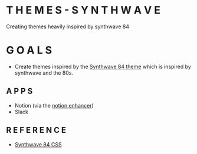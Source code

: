# T H E M E S - S Y N T H W A V E
Creating themes heavily inspired by synthwave 84

# G O A L S
- Create themes inspired by the [Synthwave 84 theme](https://robbowen.digital/wrote-about/synthwave-84/) which is inspired by synthwave and the 80s.

## A P P S 
- Notion (via the [notion enhancer](https://dragonwocky.me/notion-enhancer/#notion-enhancer)) 
- Slack

## R E F E R E N C E
- [Synthwave 84 CSS](https://github.com/robb0wen/synthwave-vscode/blob/master/themes/synthwave-color-theme.json)
